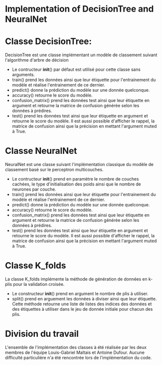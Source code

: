 # Implementation of DecisionTree and NeuralNet
# Classe DecisionTree:
DecisionTree est une classe implémentant un modèle de classement suivant l'algorithme d'arbre de décision
- Le contructeur __init__() par défaut est utilisé pour cette classe sans arguments.
- train() prend les données ainsi que leur étiquette pour l'entrainement du modèle et réalise l'entrainement de ce dernier.
- predict() donne la prédiction du modèle sur une donnée quelconque.
- accuracy() retourne le score du modèle.
- confusion_matrix() prend les données test ainsi que leur étiquette en argument et retourne la matrice de confusion générée selon les données à prédires.
- test() prend les données test ainsi que leur étiquette en argument et retourne le score du modèle. Il est aussi possible d'afficher le rappel, la matrice de confusion ainsi que la précision en mettant l'argument muted à True.

# Classe NeuralNet
NeuralNet est une classe suivant l'implémentation classique du modèle de classement basé sur le perceptron multicouches.
- Le contructeur __init__() prend en paramètre le nombre de couches cachées, le type d'initialisation des poids ainsi que le nombre de neurones par couche.
- train() prend les données ainsi que leur étiquette pour l'entrainement du modèle et réalise l'entrainement de ce dernier.
- predict() donne la prédiction du modèle sur une donnée quelconque.
- accuracy() retourne le score du modèle.
- confusion_matrix() prend les données test ainsi que leur étiquette en argument et retourne la matrice de confusion générée selon les données à prédires.
- test() prend les données test ainsi que leur étiquette en argument et retourne le score du modèle. Il est aussi possible d'afficher le rappel, la matrice de confusion ainsi que la précision en mettant l'argument muted à True.

# Classe K_folds
La classe K_folds implémente la méthode de génération de données en k-plis pour la validation croisée.
- Le constructeur __init__() prend en argument le nombre de plis à utiliser.
- split() prend en arguement les données à diviser ainsi que leur étiquette. Cette méthode retourne une liste de listes des indices des données et des étiquettes à utiliser dans le jeu de donnée initiale pour chacun des plis.

# Division du travail
L'ensemble de l'implémentation des classes à été réalisée par les deux membres de l'équipe Louis-Gabriel Maltais et Antoine Dufour. Aucune difficulté particulière n'a été rencontrée lors de l'implémentation du code.
